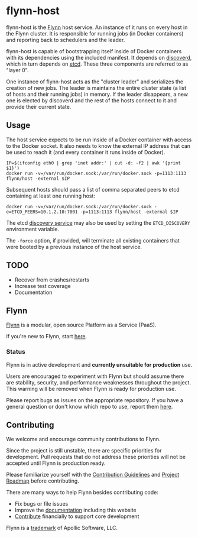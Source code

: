 # flynn-host

flynn-host is the [Flynn](https://flynn.io) host service. An instance of it runs
on every host in the Flynn cluster. It is responsible for running jobs (in
Docker containers) and reporting back to schedulers and the leader.

flynn-host is capable of bootstrapping itself inside of Docker containers with
its dependencies using the included manifest. It depends on
[discoverd](https://github.com/flynn/discoverd), which in turn depends on
[etcd](https://github.com/coreos/etcd). These three components are referred to
as "layer 0".

One instance of flynn-host acts as the "cluster leader" and serializes the
creation of new jobs. The leader is maintains the entire cluster state (a list
of hosts and their running jobs) in memory. If the leader disappears, a new one
is elected by discoverd and the rest of the hosts connect to it and provide
their current state.

## Usage

The host service expects to be run inside of a Docker container with access to
the Docker socket. It also needs to know the external IP address that can be
used to reach it (and every container it runs inside of Docker).

```text
IP=$(ifconfig eth0 | grep 'inet addr:' | cut -d: -f2 | awk '{print $1}')
docker run -v=/var/run/docker.sock:/var/run/docker.sock -p=1113:1113 flynn/host -external $IP
```

Subsequent hosts should pass a list of comma separated peers to etcd containing
at least one running host:

```text
docker run -v=/var/run/docker.sock:/var/run/docker.sock -e=ETCD_PEERS=10.1.2.10:7001 -p=1113:1113 flynn/host -external $IP
```

The etcd [discovery
service](https://coreos.com/docs/cluster-management/setup/etcd-cluster-discovery/)
may also be used by setting the `ETCD_DISCOVERY` environment variable.

The `-force` option, if provided, will terminate all existing containers that
were booted by a previous instance of the host service.

## TODO

- Recover from crashes/restarts
- Increase test coverage
- Documentation

## Flynn 

[Flynn](https://flynn.io) is a modular, open source Platform as a Service (PaaS). 

If you're new to Flynn, start [here](https://github.com/flynn/flynn).

### Status

Flynn is in active development and **currently unsuitable for production** use. 

Users are encouraged to experiment with Flynn but should assume there are stability, security, and performance weaknesses throughout the project. This warning will be removed when Flynn is ready for production use.

Please report bugs as issues on the appropriate repository. If you have a general question or don't know which repo to use, report them [here](https://github.com/flynn/flynn/issues).

## Contributing

We welcome and encourage community contributions to Flynn.

Since the project is still unstable, there are specific priorities for development. Pull requests that do not address these priorities will not be accepted until Flynn is production ready.

Please familiarize yourself with the [Contribution Guidelines](https://flynn.io/docs/contributing) and [Project Roadmap](https://flynn.io/docs/roadmap) before contributing.

There are many ways to help Flynn besides contributing code:

 - Fix bugs or file issues
 - Improve the [documentation](https://github.com/flynn/flynn.io) including this website
 - [Contribute](https://flynn.io/#sponsor) financially to support core development

Flynn is a [trademark](https://flynn.io/docs/trademark-guidelines) of Apollic Software, LLC.
